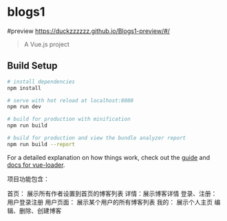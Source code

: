 # blogs1

#preview
https://duckzzzzzz.github.io/Blogs1-preview/#/

> A Vue.js project

## Build Setup

``` bash
# install dependencies
npm install

# serve with hot reload at localhost:8080
npm run dev

# build for production with minification
npm run build

# build for production and view the bundle analyzer report
npm run build --report
```

For a detailed explanation on how things work, check out the [guide](http://vuejs-templates.github.io/webpack/) and [docs for vue-loader](http://vuejs.github.io/vue-loader).


项目功能包含：

首页： 展示所有作者设置到首页的博客列表
详情：展示博客详情
登录、注册： 用户登录注册
用户页面： 展示某个用户的所有博客列表
我的： 展示个人主页
编辑、删除、创建博客
